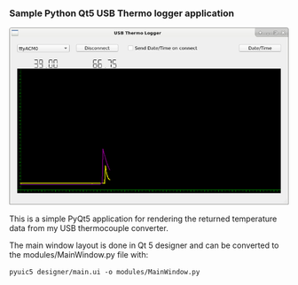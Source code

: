 ### Sample Python Qt5 USB Thermo logger application

![PyQt5 USB logger](images/usb_logger.png)

This is a simple PyQt5 application for rendering the returned temperature data from my USB thermocouple converter.

The main window layout is done in Qt 5 designer and can be converted to the modules/MainWindow.py file with:

    pyuic5 designer/main.ui -o modules/MainWindow.py

